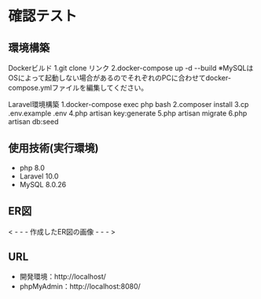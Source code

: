 # 確認テスト

## 環境構築
Dockerビルド
1.git clone リンク
2.docker-compose up -d --build
※MySQLはOSによって起動しない場合があるのでそれぞれのPCに合わせてdocker-compose.ymlファイルを編集してください。

Laravel環境構築
1.docker-compose exec php bash
2.composer install
3.cp .env.example .env
4.php artisan key:generate
5.php artisan migrate
6.php artisan db:seed

## 使用技術(実行環境)
- php 8.0
- Laravel 10.0
- MySQL 8.0.26

## ER図
< - - - 作成したER図の画像 - - - >

## URL
- 開発環境：http://localhost/
- phpMyAdmin：http://localhost:8080/
